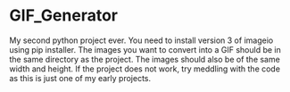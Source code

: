 # GIF_Generator
My second python project ever. You need to install version 3 of imageio using pip installer. The images you want to convert into a GIF should be in the same directory as the project. The images should also be of the same width and height. If the project does not work, try meddling with the code as this is just one of my early projects.
